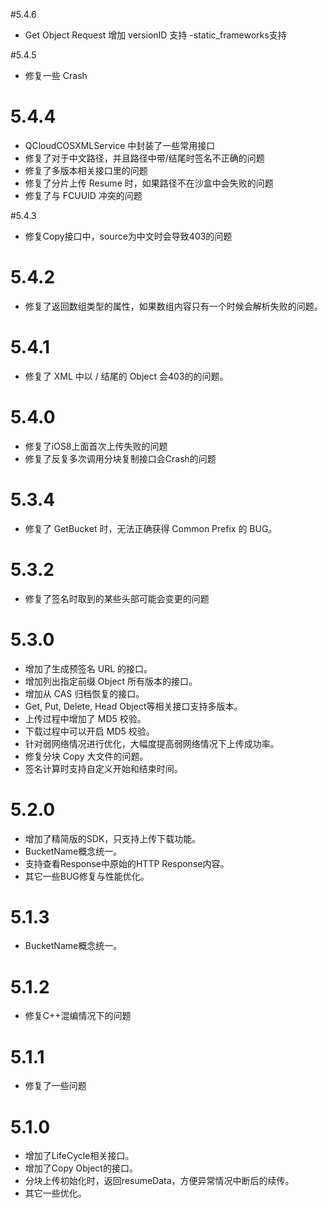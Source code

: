 #5.4.6
- Get Object Request 增加 versionID 支持
-static_frameworks支持

#5.4.5
- 修复一些 Crash

# 5.4.4
- QCloudCOSXMLService 中封装了一些常用接口
- 修复了对于中文路径，并且路径中带/结尾时签名不正确的问题
- 修复了多版本相关接口里的问题
- 修复了分片上传 Resume 时，如果路径不在沙盒中会失败的问题
- 修复了与 FCUUID 冲突的问题

#5.4.3
- 修复Copy接口中，source为中文时会导致403的问题

# 5.4.2
- 修复了返回数组类型的属性，如果数组内容只有一个时候会解析失败的问题。

# 5.4.1
- 修复了 XML 中以 / 结尾的 Object 会403的的问题。

# 5.4.0
- 修复了iOS8上面首次上传失败的问题
- 修复了反复多次调用分块复制接口会Crash的问题

# 5.3.4
- 修复了 GetBucket 时，无法正确获得 Common Prefix 的 BUG。

# 5.3.2
- 修复了签名时取到的某些头部可能会变更的问题

# 5.3.0
- 增加了生成预签名 URL 的接口。
- 增加列出指定前缀 Object 所有版本的接口。
- 增加从 CAS 归档恢复的接口。
- Get, Put, Delete, Head Object等相关接口支持多版本。
- 上传过程中增加了 MD5 校验。
- 下载过程中可以开启 MD5 校验。
- 针对弱网络情况进行优化，大幅度提高弱网络情况下上传成功率。
- 修复分块 Copy 大文件的问题。
- 签名计算时支持自定义开始和结束时间。

# 5.2.0
- 增加了精简版的SDK，只支持上传下载功能。
- BucketName概念统一。
- 支持查看Response中原始的HTTP Response内容。
- 其它一些BUG修复与性能优化。

# 5.1.3
- BucketName概念统一。

# 5.1.2    
- 修复C++混编情况下的问题

# 5.1.1
- 修复了一些问题

# 5.1.0
- 增加了LifeCycle相关接口。
- 增加了Copy Object的接口。
- 分块上传初始化时，返回resumeData，方便异常情况中断后的续传。
- 其它一些优化。
